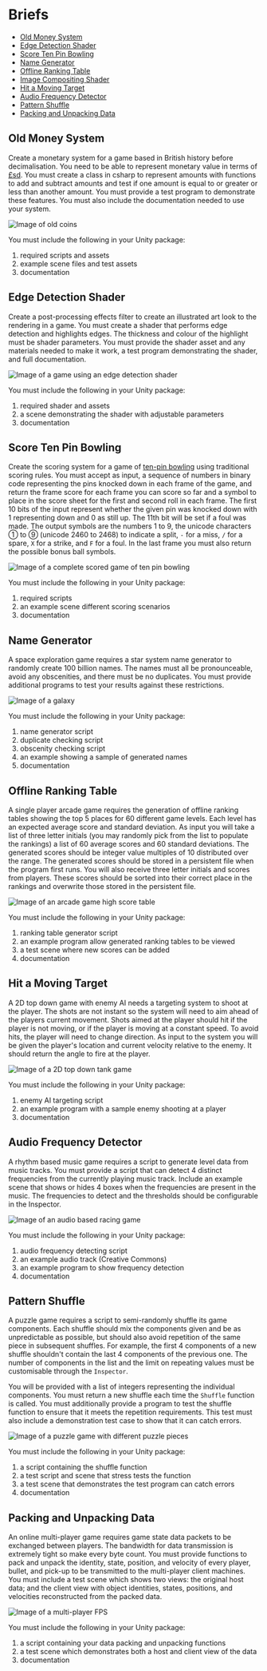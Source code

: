 # Briefs

- [Old Money System](#old-money-system)
- [Edge Detection Shader](#edge-detection-shader)
- [Score Ten Pin Bowling](#score-tep-pin-bowling)
- [Name Generator](#name-generator)
- [Offline Ranking Table](#offline-ranking-table)
- [Image Compositing Shader](#image-compositing-shader)
- [Hit a Moving Target](#hit-a-moving-target)
- [Audio Frequency Detector](#audio-frequency-detector)
- [Pattern Shuffle](#pattern-shuffle)
- [Packing and Unpacking Data](#packing-and-unpacking-data)

## Old Money System

Create a monetary system for a game based in British history before decimalisation. You need to be able to represent monetary value in terms of [£sd](https://en.wikipedia.org/wiki/£sd). You must create a class in csharp to represent amounts with functions to add and subtract amounts and test if one amount is equal to or greater or less than another amount. You must provide a test program to demonstrate these features. You must also include the documentation needed to use your system.

![Image of old coins](http://projectbritain.com/money/images/coins.jpg "Old money")

You must include the following in your Unity package:

1. required scripts and assets
2. example scene files and test assets
3. documentation

## Edge Detection Shader

Create a post-processing effects filter to create an illustrated art look to the rendering in a game. You must create a shader that performs edge detection and highlights edges. The thickness and colour of the highlight must be shader parameters. You must provide the shader asset and any materials needed to make it work, a test program demonstrating the shader, and full documentation.

![Image of a game using an edge detection shader](http://i.imgur.com/AC1ZSeV.png "example of edge detection for drawing outlines")

You must include the following in your Unity package:

1. required shader and assets
2. a scene demonstrating the shader with adjustable parameters
3. documentation

## Score Ten Pin Bowling

Create the scoring system for a game of [ten-pin bowling](https://en.wikipedia.org/wiki/Ten-pin_bowling) using traditional scoring rules. You must accept as input, a sequence of numbers in binary code representing the pins knocked down in each frame of the game, and return the frame score for each frame you can score so far and a symbol to place in the score sheet for the first and second roll in each frame. The first 10 bits of the input represent whether the given pin was knocked down with 1 representing down and 0 as still up. The 11th bit will be set if a foul was made. The output symbols are the numbers 1 to 9, the unicode characters ① to ⑨ (unicode 2460 to 2468) to indicate a split, `-` for a miss, `/` for a spare, `X` for a strike, and `F` for a foul. In the last frame you must also return the possible bonus ball symbols.

![Image of a complete scored game of ten pin bowling](http://slocums.homestead.com/files/scrsheet.gif "example score")

You must include the following in your Unity package:

1. required scripts
2. an example scene different scoring scenarios
3. documentation

## Name Generator

A space exploration game requires a star system name generator to randomly create 100 billion names. The names must all be pronounceable, avoid any obscenities, and there must be no duplicates. You must provide additional programs to test your results against these restrictions.

![Image of a galaxy](https://upload.wikimedia.org/wikipedia/commons/c/c3/NGC_4414_%28NASA-med%29.jpg "galaxy")

You must include the following in your Unity package:

1. name generator script
2. duplicate checking script
3. obscenity checking script
4. an example showing a sample of generated names
5. documentation

## Offline Ranking Table

A single player arcade game requires the generation of offline ranking tables showing the top 5 places for 60 different game levels. Each level has an expected average score and standard deviation. As input you will take a list of three letter initials (you may randomly pick from the list to populate the rankings) a list of 60 average scores and 60 standard deviations. The generated scores should be integer value multiples of 10 distributed over the range. The generated scores should be stored in a persistent file when the program first runs. You will also receive three letter initials and scores from players. These scores should be sorted into their correct place in the rankings and overwrite those stored in the persistent file.

![Image of an arcade game high score table](http://www.howdesign.com/wp-content/uploads/arcade-high-scores1.jpg "high score table")

You must include the following in your Unity package:

1. ranking table generator script
2. an example program allow generated ranking tables to be viewed
3. a test scene where new scores can be added
4. documentation

## Hit a Moving Target

A 2D top down game with enemy AI needs a targeting system to shoot at the player. The shots are not instant so the system will need to aim ahead of the players current movement. Shots aimed at the player should hit if the player is not moving, or if the player is moving at a constant speed. To avoid hits, the player will need to change direction. As input to the system you will be given the player's location and current velocity relative to the enemy. It should return the angle to fire at the player.

![Image of a 2D top down tank game](https://www.mobygames.com/images/shots/l/205949-wii-play-wii-screenshot-aim-your-tank-with-the-wii-remote.jpg "2D game")

You must include the following in your Unity package:

1. enemy AI targeting script
2. an example program with a sample enemy shooting at a player
3. documentation

## Audio Frequency Detector

A rhythm based music game requires a script to generate level data from music tracks. You must provide a script that can detect 4 distinct frequencies from the currently playing music track. Include an example scene that shows or hides 4 boxes when the frequencies are present in the music. The frequencies to detect and the thresholds should be configurable in the Inspector.

![Image of an audio based racing game](https://www.mobygames.com/images/shots/l/280862-audiosurf-windows-screenshot-avoid-the-grey-blocks-and-grab.jpg "Audiosurf")

You must include the following in your Unity package:

1. audio frequency detecting script
2. an example audio track (Creative Commons)
3. an example program to show frequency detection
4. documentation

## Pattern Shuffle

A puzzle game requires a script to semi-randomly shuffle its game components. Each shuffle should mix the components given and be as unpredictable as possible, but should also avoid repetition of the same piece in subsequent shuffles. For example, the first 4 components of a new shuffle shouldn't contain the last 4 components of the previous one. The number of components in the list and the limit on repeating values must be customisable through the `Inspector`.

You will be provided with a list of integers representing the individual components. You must return a new shuffle each time the `Shuffle` function is called. You must additionally provide a program to test the shuffle function to ensure that it meets the repetition requirements. This test must also include a demonstration test case to show that it can catch errors.

![Image of a puzzle game with different puzzle pieces](https://www.focuseducational.com/images/user/fullsize/shapes.jpg "puzzle pieces")

You must include the following in your Unity package:

1. a script containing the shuffle function
2. a test script and scene that stress tests the function
3. a test scene that demonstrates the test program can catch errors
4. documentation

## Packing and Unpacking Data

An online multi-player game requires game state data packets to be exchanged between players. The bandwidth for data transmission is extremely tight so make every byte count. You must provide functions to pack and unpack the identity, state, position, and velocity of every player, bullet, and pick-up to be transmitted to the multi-player client machines. You must include a test scene which shows two views: the original host data; and the client view with object identities, states, positions, and velocities reconstructed from the packed data.

![Image of a multi-player FPS](https://thelatenightsession.files.wordpress.com/2016/02/doom-xbla-split.jpg "DOOM")

You must include the following in your Unity package:

1. a script containing your data packing and unpacking functions
2. a test scene which demonstrates both a host and client view of the data
3. documentation
